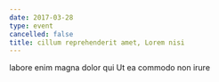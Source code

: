 ```yaml
---
date: 2017-03-28
type: event
cancelled: false
title: cillum reprehenderit amet, Lorem nisi
---
```

labore enim magna dolor qui Ut ea commodo non irure